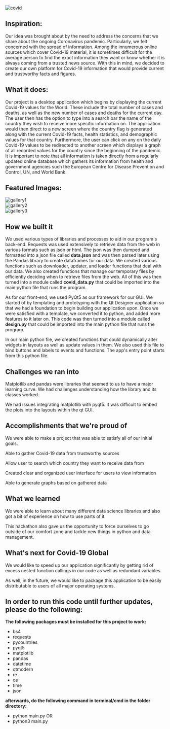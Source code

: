 ![covid](https://user-images.githubusercontent.com/33791954/107156313-a9f80700-694b-11eb-9441-da91b9d893ab.jpg)
## Inspiration:

Our idea was brought about by the need to address the concerns that we share about the ongoing Coronavirus pandemic. Particularly, we felt concerned with the spread of information. Among the innumerous online sources which cover Covid-19 material, it is sometimes difficult for the average person to find the exact information they want or know whether it is always coming from a trusted news source. With this in mind, we decided to create our own platform for Covid-19 information that would provide current and trustworthy facts and figures.

## What it does:

Our project is a desktop application which begins by displaying the current Covid-19 values for the World. These include the total number of cases and deaths, as well as the new number of cases and deaths for the current day. The user then has the option to type into a search bar the name of the country they wish to receive more specific information on. The application would then direct to a new screen where the country flag is generated along with the current Covid-19 facts, health statistics, and demographic values for that country. Furthermore, the user can click on any on the daily Covid-19 values to be redirected to another screen which displays a graph of all recorded values for the country since the beginning of the pandemic. It is important to note that all information is taken directly from a regularly updated online database which gathers its information from health and government agencies such the European Centre for Disease Prevention and Control, UN, and World Bank.

## Featured Images:
![gallery1](https://user-images.githubusercontent.com/33791954/107155287-9d70b000-6945-11eb-9fa1-a39f50888760.jpg)
<br>
![gallery2](https://user-images.githubusercontent.com/33791954/107155289-9ea1dd00-6945-11eb-9932-6996be54440b.jpg)
<br>
![gallery3](https://user-images.githubusercontent.com/33791954/107155290-a06ba080-6945-11eb-895e-7fa4fa3bcb93.jpg)

## How we built it

We used various types of libraries and processes to aid in our program's back-end. Requests was used extensively to retrieve data from the web in various formats such as json or html. The json was then dumped and formatted into a json file called **data.json** and was then parsed later using the Pandas library to create dataframes for our data. We created various functions such as downloader, updater, and loader functions that deal with our data. We also created functions that manage our temporary files by efficiently deciding when to retrieve files from the web. All of this was then turned into a module called **covid_data.py** that could be imported into the main python file that runs the program.

As for our front-end, we used PyQt5 as our framework for our GUI.  We started of by templating and prototyping with the Qt Designer application so that we had a foundation to begin building our application upon. Once we were satisfied with a template, we converted it to python, and added more features to it later on. This code was then turned into a module called **design.py** that could be imported into the main python file that runs the program.

In our main python file, we created functions that could dynamically alter widgets in layouts as well as update values in them. We also used this file to bind buttons and labels to events and functions. The app's entry point starts from this python file.

## Challenges we ran into

Matplotlib and pandas were libraries that seemed to us to have a major learning curve. We had challenges understanding how the library and its classes worked.

We had issues integrating matplotlib with pyqt5. It was difficult to embed the plots into the layouts within the qt GUI.

## Accomplishments that we're proud of

We were able to make a project that was able to satisfy all of our initial goals.

Able to gather Covid-19 data from trustworthy sources

Allow user to search which country they want to receive data from

Created clear and organized user interface for users to view information

Able to generate graphs based on gathered data
 
## What we learned

We were able to learn about many different data science libraries and also got a bit of experience on how to use parts of it. 

This hackathon also gave us the opportunity to force ourselves to go outside of our comfort zone and tackle new things in python and data management. 

## What's next for Covid-19 Global

We would like to speed up our application significantly by getting rid of excess nested function callings in our code as well as redundant variables. 

As well, in the future, we would like to package this application to be easily distributable to users of all major operating systems.

## In order to run this code until further updates, please do the following:

**The following packages must be installed for this project to work:**
* bs4
* requests
* pycountries
* pyqt5
* matplotlib
* pandas
* datetime
* qtmodern
* re
* os
* time
* json

**afterwards, do the following command in terminal/cmd in the folder directory:**

* python main.py
OR
* python3 main.py

